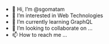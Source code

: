 - 👋 Hi, I’m @sgomatam
- 👀 I’m interested in Web Technologies
- 🌱 I’m currently learning GraphQL
- 💞️ I’m looking to collaborate on ...
- 📫 How to reach me ...

<!---
sgomatam/sgomatam is a ✨ special ✨ repository because its `README.md` (this file) appears on your GitHub profile.
You can click the Preview link to take a look at your changes.
--->

